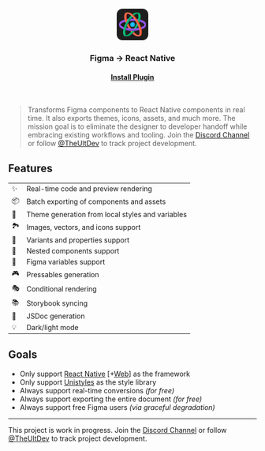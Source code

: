 <p align="center">
  <img src="./images/logo.png" width="64px"/>
</p>
<h3 align="center">
  Figma → React Native
</h3>
<h4 align="center">
  <a href="https://www.figma.com/community/plugin/821138713091291738">
    Install Plugin
  </a>
</h4>
<br/>

> Transforms Figma components to React Native components in real time. It also exports themes, icons, assets, and much more. The mission goal is to eliminate the designer to developer handoff while embracing existing workflows and tooling. Join the [Discord Channel](https://discord.gg/cKuFhe97mW) or follow [@TheUltDev](https://x.com/theultdev) to track project development.

## Features

|   |   |
| - | - | 
| ✨ | Real-time code and preview rendering
| 📦 | Batch exporting of components and assets
| 🎨 | Theme generation from local styles and variables
| 🏞 | Images, vectors, and icons support
| 🎲 | Variants and properties support
| 🧱 | Nested components support
| 🧩 | Figma variables support
| 🎮 | Pressables generation
| 🎭 | Conditional rendering
| 📚 | Storybook syncing
| 📖 | JSDoc generation
| 💡 | Dark/light mode

## Goals
- Only support [React Native](https://reactnative.dev) [+[Web](https://necolas.github.io/react-native-web)] as the framework
- Only support [Unistyles](https://reactnativeunistyles.vercel.app) as the style library
- Always support real-time conversions *(for free)*
- Always support exporting the entire document *(for free)*
- Always support free Figma users *(via graceful degradation)*

---

This project is work in progress. Join the [Discord Channel](https://discord.kat.tax) or follow [@TheUltDev](https://x.com/theultdev) to track project development.
